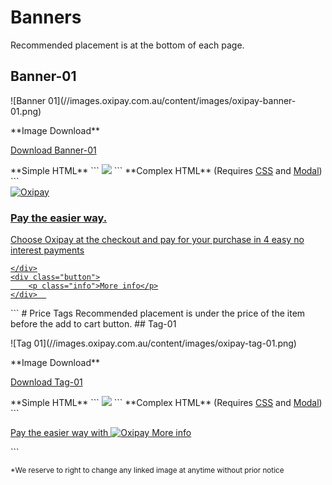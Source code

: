 # Banners
Recommended placement is at the bottom of each page.
## Banner-01
<p>![Banner 01](//images.oxipay.com.au/content/images/oxipay-banner-01.png)</p>
**Image Download** <br>
<p><a href="//images.oxipay.com.au/content/images/oxipay-banner-01.png" download>Download Banner-01</a></p>
**Simple HTML** 
```
<a id="oxipay-banner-01" target="_blank"  href="https://oxipay.com.au/works"><img src="//images.oxipay.com.au/content/images/oxipay-banner-01.png"></a>
```
**Complex HTML** (Requires <a href="/guidelines/installing-complex/#installing-the-css">CSS</a> and <a href="/guidelines/installing-complex/#installing-the-modal-page">Modal</a>)
```
<a id="oxipay-banner-01" href="#oxipay-modal" rel="modal:open" data-toggle="modal" data-target="#oxipay-modal">
    <div class="logo">
        <img alt="Oxipay" src="//images.oxipay.com.au/content/images/oxipay.svg" />
    </div>
    <div class="text">
        <h3>Pay the easier way.</h3>
        <p>Choose Oxipay at the checkout and pay for your purchase in 4 easy no interest payments</p>
       
    </div>
    <div class="button">
        <p class="info">More info</p>
    </div>  
</a>
```
# Price Tags
Recommended placement is under the price of the item before the add to cart button.
## Tag-01
<p>![Tag 01](//images.oxipay.com.au/content/images/oxipay-tag-01.png)</p>
**Image Download** <br>
<p><a href="//images.oxipay.com.au/content/images/oxipay-tag-01.png" download>Download Tag-01</a></p>
**Simple HTML** 
```
<a id="oxipay-tag-01" target="_blank" href="https://oxipay.com.au/works"><img src="//images.oxipay.com.au/content/images/oxipay-tag-01.png"></a>
```
**Complex HTML** (Requires <a href="/guidelines/installing-complex/#installing-the-css">CSS</a> and <a href="/guidelines/installing-complex/#installing-the-modal-page">Modal</a>)
```
<a id="oxipay-tag-01" href="#oxipay-modal" rel="modal:open" data-toggle="modal" data-target="#oxipay-modal">
    <p>Pay the easier way with <img alt="Oxipay" src="//images.oxipay.com.au/content/images/oxipay.svg" /> <span>More info</span></p>
</a>
```

<small>*We reserve to right to change any linked image at anytime without prior notice</small>
